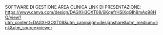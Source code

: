 SOFTWARE DI GESTIONE AREA CLINICA 
LINK DI PRESENTAZIONE: https://www.canva.com/design/DAGXH3OXT08/6KqefrHSlXqGIh8mAg98HQ/view?utm_content=DAGXH3OXT08&utm_campaign=designshare&utm_medium=link&utm_source=viewer

